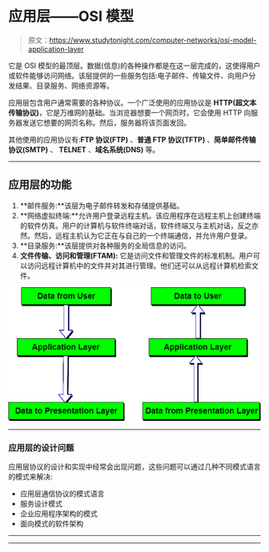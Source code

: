 # 应用层——OSI 模型

> 原文：<https://www.studytonight.com/computer-networks/osi-model-application-layer>

它是 OSI 模型的最顶层。数据(信息)的各种操作都是在这一层完成的，这使得用户或软件能够访问网络。该层提供的一些服务包括:电子邮件、传输文件、向用户分发结果、目录服务、网络资源等。

应用层包含用户通常需要的各种协议。一个广泛使用的应用协议是 **HTTP(超文本传输协议)**，它是万维网的基础。当浏览器想要一个网页时，它会使用 HTTP 向服务器发送它想要的网页名称。然后，服务器将该页面发回。

其他使用的应用协议有:**FTP 协议(FTP)** 、**普通 FTP 协议(TFTP)** 、**简单邮件传输协议(SMTP)** 、 **TELNET** 、**域名系统(DNS)** 等。

* * *

## 应用层的功能

1.  **邮件服务:**该层为电子邮件转发和存储提供基础。
2.  **网络虚拟终端:**允许用户登录远程主机。该应用程序在远程主机上创建终端的软件仿真。用户的计算机与软件终端对话，软件终端又与主机对话，反之亦然。然后，远程主机认为它正在与自己的一个终端通信，并允许用户登录。
3.  **目录服务:**该层提供对各种服务的全局信息的访问。
4.  **文件传输、访问和管理(FTAM):** 它是访问文件和管理文件的标准机制。用户可以访问远程计算机中的文件并对其进行管理。他们还可以从远程计算机检索文件。

![Application Layer in ISO-OSI Model](img/545f7e759e14bae98ba392365c4321b0.png)

* * *

### 应用层的设计问题

应用层协议的设计和实现中经常会出现问题，这些问题可以通过几种不同模式语言的模式来解决:

*   应用层通信协议的模式语言
*   服务设计模式
*   企业应用程序架构的模式
*   面向模式的软件架构

* * *

* * *